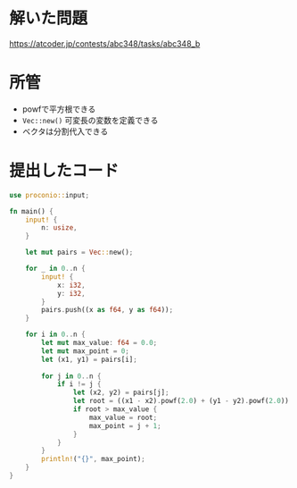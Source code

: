 
# 解いた問題

https://atcoder.jp/contests/abc348/tasks/abc348_b

# 所管

* powfで平方根できる
* `Vec::new()` 可変長の変数を定義できる
* ベクタは分割代入できる

# 提出したコード

```rust
use proconio::input;

fn main() {
    input! {
        n: usize, 
    }

    let mut pairs = Vec::new();

    for _ in 0..n {
        input! {
            x: i32,
            y: i32,
        }
        pairs.push((x as f64, y as f64));
    }

    for i in 0..n {
        let mut max_value: f64 = 0.0;
        let mut max_point = 0; 
        let (x1, y1) = pairs[i];
        
        for j in 0..n {
            if i != j {
                let (x2, y2) = pairs[j];
                let root = ((x1 - x2).powf(2.0) + (y1 - y2).powf(2.0)).sqrt();
                if root > max_value {
                    max_value = root;
                    max_point = j + 1; 
                }
            }
        }
        println!("{}", max_point);
    }
}

```
